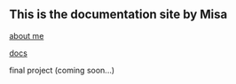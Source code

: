 ## This is the documentation site by Misa

[about me](about_me/index.md)

[docs](docs/index.md)

final project (coming soon...)